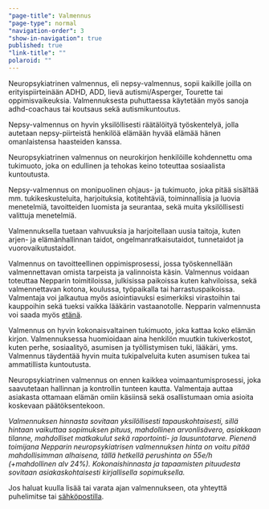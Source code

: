 ```yaml
---
"page-title": Valmennus
"page-type": normal
"navigation-order": 3
"show-in-navigation": true
published: true
"link-title": ""
polaroid: ""
---
```













Neuropsykiatrinen valmennus, eli nepsy-valmennus, sopii kaikille joilla on erityispiirteinään ADHD, ADD, lievä autismi/Asperger, Tourette tai oppimisvaikeuksia. Valmennuksesta puhuttaessa käytetään myös sanoja adhd-coachaus tai koutsaus sekä autismikuntoutus.

Nepsy-valmennus on hyvin yksilöllisesti räätälöityä työskentelyä, jolla autetaan nepsy-piirteistä henkilöä elämään hyvää elämää hänen omanlaistensa haasteiden kanssa.

Neuropsykiatrinen valmennus on neurokirjon henkilöille kohdennettu oma tukimuoto, joka on edullinen ja tehokas keino toteuttaa sosiaalista kuntoutusta.

Nepsy-valmennus on monipuolinen ohjaus- ja tukimuoto, joka pitää sisältää mm. tukikeskusteluita, harjoituksia, kotitehtäviä, toiminnallisia ja luovia menetelmiä, tavoitteiden luomista ja seurantaa, sekä muita yksilöllisesti valittuja menetelmiä.

Valmennuksella tuetaan vahvuuksia ja harjoitellaan uusia taitoja, kuten arjen- ja elämänhallinnan taidot, ongelmanratkaisutaidot, tunnetaidot ja vuorovaikutustaidot.

Valmennus on tavoitteellinen oppimisprosessi, jossa työskennellään valmennettavan omista tarpeista ja valinnoista käsin. Valmennus voidaan toteuttaa Nepparin toimitiloissa, julkisissa paikoissa kuten kahviloissa, sekä valmennettavan kotona, koulussa, työpaikalla tai harrastuspaikoissa. Valmentaja voi jalkautua myös asiointiavuksi esimerkiksi virastoihin tai kauppoihin sekä tueksi vaikka lääkärin vastaanotolle. Nepparin valmennusta voi saada myös [etänä](/etavalmennus).

Valmennus on hyvin kokonaisvaltainen tukimuoto, joka kattaa koko elämän kirjon. Valmennuksessa huomioidaan aina henkilön muutkin tukiverkostot, kuten perhe, sosiaalityö, asumisen ja työllistymisen tuki, lääkäri, yms. Valmennus täydentää hyvin muita tukipalveluita kuten asumisen tukea tai ammatillista kuntoutusta.

Neuropsykiatrinen valmennus on ennen kaikkea voimaantumisprosessi, joka saavutetaan hallinnan ja kontrollin tunteen kautta. Valmentaja auttaa asiakasta ottamaan elämän omiin käsiinsä sekä osallistumaan omia asioita koskevaan päätöksentekoon.

*Valmennuksen hinnasta sovitaan yksilöllisesti tapauskohtaisesti, sillä hintaan vaikuttaa sopimuksen pituus, mahdollinen arvonlisävero, asiakkaan tilanne, mahdolliset matkakulut sekä  raportointi- ja lausuntotarve. Pienenä toimijana Nepparin neuropsykiatrisen valmennuksen hinta on voitu pitää mahdollisimman alhaisena, tällä hetkellä perushinta on 55e/h (+mahdollinen alv 24%). Kokonaishinnasta ja tapaamisten pituudesta sovitaan asiakaskohtaisesti kirjallisella sopimuksella.*

Jos haluat kuulla lisää tai varata ajan valmennukseen, ota yhteyttä puhelimitse tai [sähköpostilla](/ota-yhteytta).
